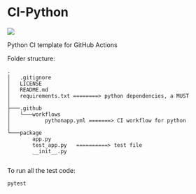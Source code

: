 # CI-Python

[![](https://github.com/YueyangLiulyy/Chinese-broccoli-/workflows/Python%20application/badge.svg)](https://github.com/YueyangLiulyy/Chinese-broccoli-/actions)

Python CI template for GitHub Actions

Folder structure:
```
.
│   .gitignore
│   LICENSE
│   README.md
│   requirements.txt ========> python dependencies, a MUST
│
├───.github
│   └───workflows
│           pythonapp.yml =======> CI workflow for python
│
└───package
        app.py
        test_app.py   ==========> test file
        __init__.py
        
```

To run all the test code:

```
pytest
```
